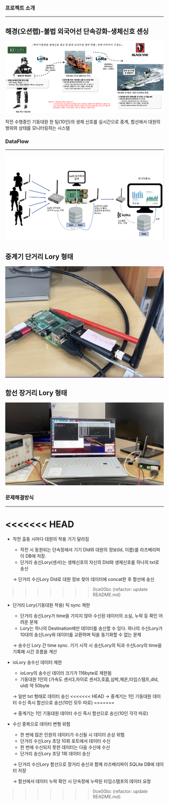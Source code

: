 ### 프로젝트 소개

---
## 해경(오션랩)-불법 외국어선 단속강화-생체신호 센싱
![about_project](./about_project.png)

작전 수행중인 기동대원 한 팀(10인)의 생체 신호를 실시간으로 중계, 함선에서 대원의 행위와 상태를 모니터링하는 시스템

### DataFlow

---
![LoRaNetwork_dataflow](./LoRaNetwork_dataflow.png)


## 중계기 단거리 Lory 형태
![raspberryPi_uLory](./raspberryPi_uLory.png)


## 함선 장거리 Lory 형태
![uLory_ioLory_powersupply](./uLory_ioLory_powersupply.png)

### 문제해결방식

---
<<<<<<< HEAD
=======

- 작전 출동 시마다 대원의 착용 기기 달라짐
    - 작전 시 동원되는 단속정에서 기기 DId와 대원의 정보(Id, 이름)를 라즈베리파이 DB에 저장.
    - 단거리 송신Lory(센서)는 생체신호의 자신의 DId와 생체신호를 하나의 txt로 송신
    
    → 단거리 수신Lory DId로 대원 정보 찾아 데이터에 concat한 후 함선에 송신

>>>>>>> 0ce00bc (refactor: update README.md)
- 단거리 Lory(기동대원 착용) 틱 sync 제한
    - 단거리 송신Lory가 time을 가지지 않아 수신된 데이터의 소실, 누락 등 확인 어려운 문제
    - Lory는 하나의 Destination에만 데이터를 송신할 수 있다. 하나의 수신Lory가 10대의 송신Lory와 데이터를 교환하며 틱을 동기화할 수 없는 문제
    
    → 송수신 Lory 간 time sync. 기기 시작 시 송신Lory의 틱과 수신Lory의 time을 기록해 시간 흐름을 계산
    

- ioLory 송수신 데이터 제한
    - ioLory의 송수신 데이터 크기가 116byte로 제한됨
    - 기동대원 1인의 (가속도 센서3,자이로 센서3,호흡,심박,체온,타임스탬프,dId, uId) 약 50byte
    
    → 일반 txt 형태로 데이터 송신
<<<<<<< HEAD
    → 중계기는 1인 기동대원 데이터 수신 즉시 함선으로 송신(10인 모두 따로)
=======
    
    → 중계기는 1인 기동대원 데이터 수신 즉시 함선으로 송신(10인 각각 따로)


- 수신 중복으로 데이터 변형 위험
    - 한 번에 많은 인원의 데이터가 수신될 시 데이터 손상 위험
    - 단거리 수신Lory 초당 10회 포트에서 데이터 수신
    - 한 번에 수신되지 못한 데이터는 다음 수신에 수신
    - 단거리 송신Lory 초당 1회 데이터 송신
    
    → 단거리 수신Lory 함선으로 장거리 송신과 함께 라즈베리파이 SQLite DB에 데이터 저장

    → 함선에서 데이터 누락 확인 시 단속정에 누락된 타임스탬프의 데이터 요청
>>>>>>> 0ce00bc (refactor: update README.md)



